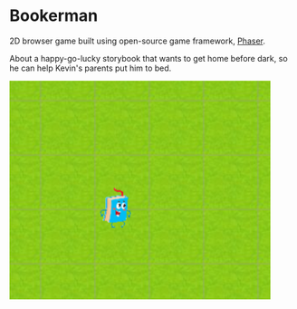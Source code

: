 # Bookerman
2D browser game built using open-source game framework, [Phaser](http://phaser.io).

About a happy-go-lucky storybook that wants to get home before dark, so he can help Kevin's parents put him to bed.

![Screenshot](images/screenshot.PNG)


